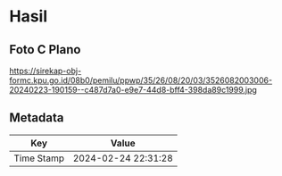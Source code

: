 # Hasil

## Foto C Plano

https://sirekap-obj-formc.kpu.go.id/08b0/pemilu/ppwp/35/26/08/20/03/3526082003006-20240223-190159--c487d7a0-e9e7-44d8-bff4-398da89c1999.jpg


## Metadata

| Key        | Value               |
| ---------- | ------------------- |
| Time Stamp | 2024-02-24 22:31:28 |



